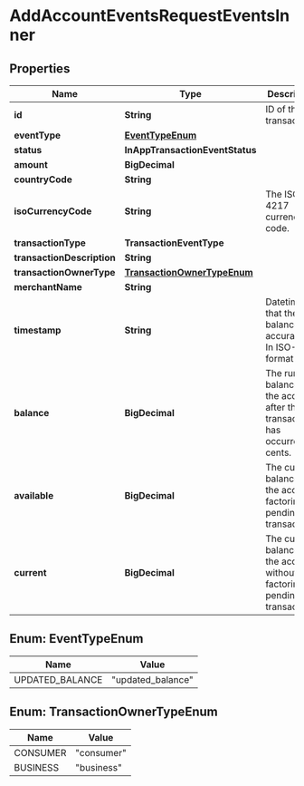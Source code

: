 

# AddAccountEventsRequestEventsInner


## Properties

| Name | Type | Description | Notes |
|------------ | ------------- | ------------- | -------------|
|**id** | **String** | ID of the transaction |  |
|**eventType** | [**EventTypeEnum**](#EventTypeEnum) |  |  |
|**status** | **InAppTransactionEventStatus** |  |  |
|**amount** | **BigDecimal** |  |  |
|**countryCode** | **String** |  |  [optional] |
|**isoCurrencyCode** | **String** | The ISO-4217 currency code. |  |
|**transactionType** | **TransactionEventType** |  |  [optional] |
|**transactionDescription** | **String** |  |  [optional] |
|**transactionOwnerType** | [**TransactionOwnerTypeEnum**](#TransactionOwnerTypeEnum) |  |  [optional] |
|**merchantName** | **String** |  |  |
|**timestamp** | **String** | Datetime that the balance is accurate for In ISO-8601 format |  |
|**balance** | **BigDecimal** | The running balance of the account after the transaction has occurred, in cents. |  [optional] |
|**available** | **BigDecimal** | The current balance of the account factoring in pending transactions. |  [optional] |
|**current** | **BigDecimal** | The current balance of the account without factoring in pending transactions. |  [optional] |



## Enum: EventTypeEnum

| Name | Value |
|---- | -----|
| UPDATED_BALANCE | &quot;updated_balance&quot; |



## Enum: TransactionOwnerTypeEnum

| Name | Value |
|---- | -----|
| CONSUMER | &quot;consumer&quot; |
| BUSINESS | &quot;business&quot; |




